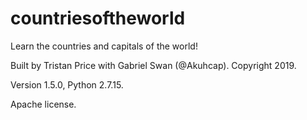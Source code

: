 # countriesoftheworld
Learn the countries and capitals of the world!

Built by Tristan Price with Gabriel Swan (@Akuhcap). Copyright 2019.

Version 1.5.0, Python 2.7.15.

Apache license.
